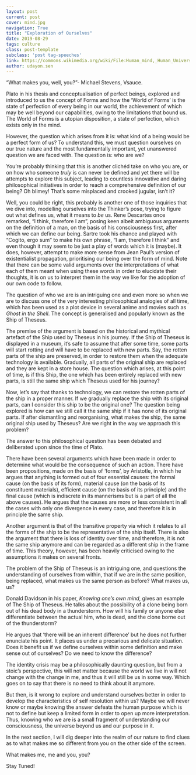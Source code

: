 ```yaml
---
layout: post
current: post
cover: mind.jpg
navigation: True
title: "Exploration of Ourselves"
date: 2019-08-29
tags: culture
class: post-template
subclass: 'post tag-speeches'
link: https://commons.wikimedia.org/wiki/File:Human_mind,_Human_Universals.png
author: udayon.sen
---
```

“What makes you, well, you?”- Michael Stevens, Vsauce.

Plato in his thesis and conceptualisation of perfect beings, explored and introduced to us the concept of Forms and how the ‘World of Forms’ is the state of perfection of every being in our world, the achievement of which may be well beyond our capabilities, owing to the limitations that bound us. The World of Forms is a utopian disposition, a state of perfection, which exists only in the mind.

However, the question which arises from it is: what kind of a being would be a perfect form of us? To understand this, we must question ourselves on our true nature and the most fundamentally important, yet unanswered question we are faced with. The question is: who are we?

You’re probably thinking that this is another clichéd take on who you are, or on how who someone *truly* is can never be defined and yet there will be attempts to explore this subject, leading to countless innovative and daring philosophical initiatives in order to reach a comprehensive definition of our being? Oh blimey! That’s some misplaced and crooked jugular, isn’t it?

Well, you could be right, this probably is another one of those inquiries that we dive into, modelling ourselves into the Thinker’s pose, trying to figure out what defines us, what it means to *be* us. Rene Descartes once remarked, “I think, therefore I am”, posing keen albeit ambiguous arguments on the definition of a man, on the basis of his consciousness first, after which we can define our being. Sartre took his chance and played with “Cogito, ergo sum” to make his own phrase, “I am, therefore I think” and even though it may seem to be just a play of words which it is (maybe). It does, however, attempt to make more sense from Jean Paul’s version of existentialist propagation, prioritising our being over the form of mind. Note that there can be some valid arguments over the interpretations of what each of them meant when using these words in order to elucidate their thoughts, it is on us to interpret them in the way we like for the adoption of our own code to follow.

The question of who we are is an intriguing one and even more so when we are to discuss one of the very interesting philosophical analogies of all time, which has been used as a plot device in several anime and movies such as *Ghost in the Shell*. The concept is generalised and popularly known as the Ship of Theseus.

The premise of the argument is based on the historical and mythical artefact of the Ship used by Theseus in his journey. If the Ship of Theseus is displayed in a museum, it’s safe to assume that after some time, some parts will start rotting and will have to be replaced with new parts. Say, the rotten parts of the ship are preserved, in order to restore them when the adequate technology is available. Gradually, all parts of the original ship are replaced and they are kept in a store house. The question which arises, at this point of time, is if this Ship, the one which has been entirely replaced with new parts, is still the same ship which Theseus used for his journey?

Now, let’s say that thanks to technology, we can restore the rotten parts of the ship in a proper manner. If we gradually replace the ship with its original parts, can I consider this ship to be the original one? The question being explored is how can we still call it the same ship if it has none of its original parts. If after dismantling and reorganising, what makes the ship, the same original ship used by Theseus? Are we right in the way we approach this problem?

The answer to this philosophical question has been debated and deliberated upon since the time of Plato.

There have been several arguments which have been made in order to determine what would be the consequence of such an action. There have been propositions, made on the basis of ‘forms’, by Aristotle, in which he argues that anything is formed out of four essential causes: the formal cause (on the basis of its form), material cause (on the basis of its constituent materials), efficient cause (on the basis of its principle) and the final cause (which is indiscrete in its mannerisms but is a part of all the above causes). He argues that the causes are more or less consistent in all the cases with only one divergence in every case, and therefore it is in principle the same ship.

Another argument is that of the transitive property via which it relates to all the forms of the ship to be the representative of the ship itself. There is also the argument that there is loss of identity over time, and therefore, it is not the same ship anymore and can be regarded as a different ship in the frame of time. This theory, however, has been heavily criticised owing to the assumptions it makes on several fronts.

The problem of the Ship of Theseus is an intriguing one, and questions the understanding of ourselves from within, that if we are in the same position, being replaced, what makes us the same person as before? What makes us, us?

Donald Davidson in his paper, *Knowing one’s own mind*, gives an example of The Ship of Theseus. He talks about the possibility of a clone being born out of his dead body in a thunderstorm. How will his family or anyone else differentiate between the actual him, who is dead, and the clone borne out of the thunderstorm?

He argues that ‘there will be an inherent difference’ but he does not further enunciate his point. It places us under a precarious and delicate situation. Does it benefit us if we define ourselves within some definition and make sense out of ourselves? Do we need to know the difference?

The identity crisis may be a philosophically daunting question, but from a stoic’s perspective, this will not matter because the world we live in will not change with the change in me, and thus it will still be us in some way. Which goes on to say that there is no need to think about it anymore.

But then, is it wrong to explore and understand ourselves better in order to develop the characteristics of self resolution within us? Maybe we will never know or maybe knowing the answer defeats the human purpose which is not to define but keep a limited form in order to open up more interpretation. Thus, knowing who we are is a small fragment of understanding our consciousness, the universe beyond us and our purpose in it.

In the next section, I will dig deeper into the realm of our nature to find clues as to what makes me so different from you on the other side of the screen.

What makes me, me and you, you?

Stay Tuned!
